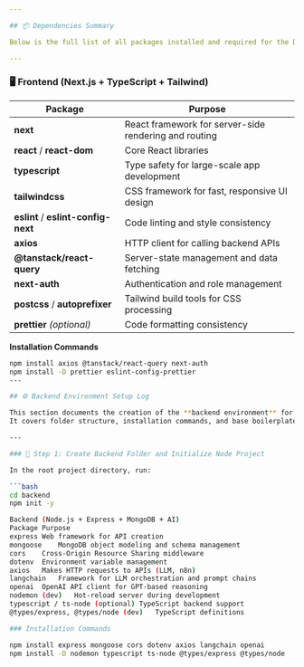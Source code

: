 ```yaml
---

## 📦 Dependencies Summary

Below is the full list of all packages installed and required for the Degree Plan Assistant Agent MVP.

---
```


### 🖥️ Frontend (Next.js + TypeScript + Tailwind)
| Package | Purpose |
|----------|----------|
| **next** | React framework for server-side rendering and routing |
| **react** / **react-dom** | Core React libraries |
| **typescript** | Type safety for large-scale app development |
| **tailwindcss** | CSS framework for fast, responsive UI design |
| **eslint** / **eslint-config-next** | Code linting and style consistency |
| **axios** | HTTP client for calling backend APIs |
| **@tanstack/react-query** | Server-state management and data fetching |
| **next-auth** | Authentication and role management |
| **postcss** / **autoprefixer** | Tailwind build tools for CSS processing |
| **prettier** *(optional)* | Code formatting consistency |

**Installation Commands**
```bash
npm install axios @tanstack/react-query next-auth
npm install -D prettier eslint-config-prettier
---

## ⚙️ Backend Environment Setup Log

This section documents the creation of the **backend environment** for the Degree Plan Assistant Agent.  
It covers folder structure, installation commands, and base boilerplate code for a working Express + MongoDB API with AI integration.

---

### 🧱 Step 1: Create Backend Folder and Initialize Node Project

In the root project directory, run:

```bash
cd backend
npm init -y

Backend (Node.js + Express + MongoDB + AI)
Package	Purpose
express	Web framework for API creation
mongoose	MongoDB object modeling and schema management
cors	Cross-Origin Resource Sharing middleware
dotenv	Environment variable management
axios	Makes HTTP requests to APIs (LLM, n8n)
langchain	Framework for LLM orchestration and prompt chains
openai	OpenAI API client for GPT-based reasoning
nodemon (dev)	Hot-reload server during development
typescript / ts-node (optional)	TypeScript backend support
@types/express, @types/node (dev)	TypeScript definitions

### Installation Commands

npm install express mongoose cors dotenv axios langchain openai
npm install -D nodemon typescript ts-node @types/express @types/node